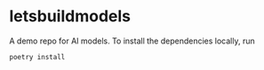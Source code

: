 # letsbuildmodels

A demo repo for AI models. To install the dependencies locally, run

```
poetry install
```